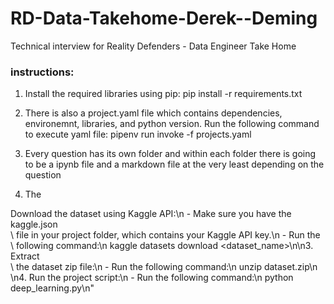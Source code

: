 # RD-Data-Takehome-Derek--Deming
Technical interview for Reality Defenders - Data Engineer Take Home 

### instructions:
1. Install the required libraries using pip:
        pip install -r requirements.txt
2. There is also a project.yaml file which contains dependencies, environemnt, libraries, and python version. Run the following command to execute yaml file: 
        pipenv run invoke -f projects.yaml

4. Every question has its own folder and within each folder there is going to be a ipynb file and a markdown file at the very least depending on the question 
5. The 




Download the dataset using Kaggle API:\n   - Make sure you have the kaggle.json\
  \ file in your project folder, which contains your Kaggle API key.\n   - Run the\
  \ following command:\n     kaggle datasets download <dataset_name>\n\n3. Extract\
  \ the dataset zip file:\n   - Run the following command:\n     unzip dataset.zip\n\
  \n4. Run the project script:\n   - Run the following command:\n     python deep_learning.py\n"
